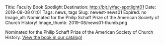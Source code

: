 Title: Faculty Book Spotlight
Destination: http://bit.ly/fac-spotlight01
Date: 2019-08-08 01:01 
Tags: news, tags 
Slug: newest-news01
Expired: no
Image_alt: Nominated for the Philip Schaff Prize of the American Society of Church History!
Image_thumb: 2019-08/news01-thumb.png

Nominated for the Philip Schaff Prize of the American Society of Church History. <a href="http://bit.ly/fac-spotlight01">View the book in our catalog!</a>